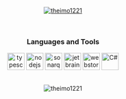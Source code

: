 <p align="center">
  <a href="https://github.com/ryo-ma/github-profile-trophy"><img src="https://github-profile-trophy.vercel.app/?username=theimo1221" alt="theimo1221"/></a> 
</p>
<br>
<h3 align="center">Languages and Tools</h3>
<p align="center"> 
  <img src="https://cdn.worldvectorlogo.com/logos/typescript-2.svg" alt="typescript" width="40" height="40"/>
  <img src="https://cdn.worldvectorlogo.com/logos/nodejs-icon.svg" alt="nodejs" width="40" height="40"/>
  <img src="https://cdn.worldvectorlogo.com/logos/sonarqube.svg" alt="sonarqube" width="40" height="40"/>
  <img src="https://cdn.worldvectorlogo.com/logos/jetbrains-1.svg" alt="jetbrains" width="40" height="40"/>
  <img src="https://cdn.worldvectorlogo.com/logos/webstorm-icon.svg" alt="webstorm" width="40" height="40"/>
  <img src="https://cdn.worldvectorlogo.com/logos/c--4.svg" alt="C#" width="40" height="40"/>
</p>
<br>
<div align="center"><img src="https://github-readme-stats.vercel.app/api?username=theimo1221&show_icons=true&locale=de" alt="theimo1221" />
  </div>
<!--
**theimo1221/theimo1221** is a ✨ _special_ ✨ repository because its `README.md` (this file) appears on your GitHub profile.

Here are some ideas to get you started:

- 🔭 I’m currently working on ...
- 🌱 I’m currently learning ...
- 👯 I’m looking to collaborate on ...
- 🤔 I’m looking for help with ...
- 💬 Ask me about ...
- 📫 How to reach me: ...
- 😄 Pronouns: ...
- ⚡ Fun fact: ...
-->
